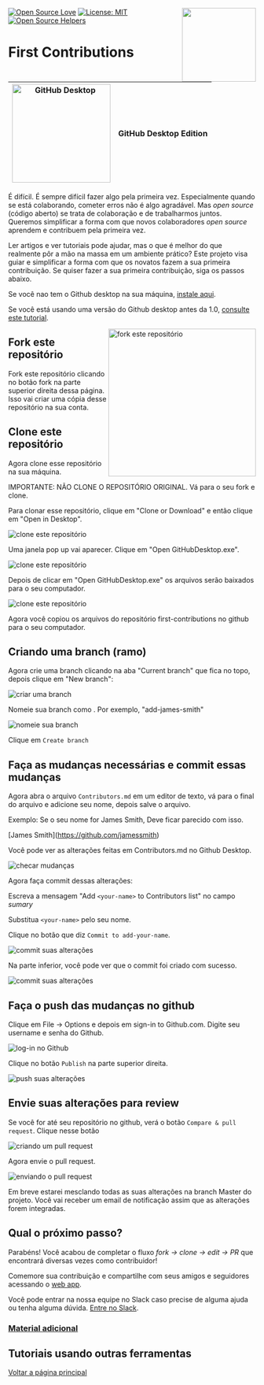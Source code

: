 [![Open Source Love](https://badges.frapsoft.com/os/v1/open-source.svg?v=103)](https://github.com/ellerbrock/open-source-badges/)
[<img align="right" width="150" src="https://firstcontributions.github.io/assets/gui-tool-tutorials/github-desktop-tutorial/join-slack-team.png">](https://join.slack.com/t/firstcontributors/shared_invite/zt-vchl8cde-S0KstI_jyCcGEEj7rSTQiA)
[![License: MIT](https://img.shields.io/badge/License-MIT-green.svg)](https://opensource.org/licenses/MIT)
[![Open Source Helpers](https://www.codetriage.com/roshanjossey/first-contributions/badges/users.svg)](https://www.codetriage.com/roshanjossey/first-contributions)


# First Contributions

|<img alt="GitHub Desktop" src="https://desktop.github.com/images/desktop-icon.svg" width="200">|GitHub Desktop Edition|
|---|---|

É difícil. É sempre difícil fazer algo pela primeira vez. Especialmente quando se está colaborando, cometer erros não é algo agradável. Mas *open source* (código aberto) se trata de colaboração e de trabalharmos juntos. Queremos simplificar a forma com que novos colaboradores *open source* aprendem e contribuem pela primeira vez.

Ler artigos e ver tutoriais pode ajudar, mas o que é melhor do que realmente pôr a mão na massa em um ambiente prático? Este projeto visa guiar e simplificar a forma com que os novatos fazem a sua primeira contribuição. Se quiser fazer a sua primeira contribuição, siga os passos abaixo.

Se você nao tem o Github desktop na sua máquina, [instale aqui](https://desktop.github.com/).

Se você está usando uma versão do Github desktop antes da 1.0, [consulte este tutorial](github-desktop-old-version-tutorial.md).

<img align="right" width="300" src="https://firstcontributions.github.io/assets/gui-tool-tutorials/github-desktop-tutorial/fork.png" alt="fork este repositório" />

## Fork este repositório

Fork este repositório clicando no botão fork na parte superior direita dessa página.
Isso vai criar uma cópia desse repositório na sua conta.

## Clone este repositório

Agora clone esse repositório na sua máquina.

IMPORTANTE: NÃO CLONE O REPOSITÓRIO ORIGINAL. Vá para o seu fork e clone.

Para clonar esse repositório, clique em "Clone or Download" e então clique em "Open in Desktop".

<img style="left;" src="https://firstcontributions.github.io/assets/gui-tool-tutorials/github-desktop-tutorial/dt1-clonetodesktop.png" alt="clone este repositório" />

Uma janela pop up vai aparecer. Clique em "Open GitHubDesktop.exe".

<img style="left;" src="https://firstcontributions.github.io/assets/gui-tool-tutorials/github-desktop-tutorial/dt1-open-githubdesktop.png" alt="clone este repositório" />

Depois de clicar em "Open GitHubDesktop.exe" os arquivos serão baixados para o seu computador.

<img style="left;" src="https://firstcontributions.github.io/assets/gui-tool-tutorials/github-desktop-tutorial/dt1-downloaded.png" alt="clone este repositório" />

Agora você copiou os arquivos do repositório first-contributions no github para o seu computador.

## Criando uma branch (ramo)

Agora crie uma branch clicando na aba "Current branch" que fica no topo, depois clique em "New branch":

<img style="left;" src="https://firstcontributions.github.io/assets/gui-tool-tutorials/github-desktop-tutorial/dt1-create-branch.png" alt="criar uma branch" />

Nomeie sua branch como <add-your-name>. Por exemplo, "add-james-smith"

<img style="left;" src="https://firstcontributions.github.io/assets/gui-tool-tutorials/github-desktop-tutorial/dt1-create-branch-name.png" alt="nomeie sua branch" />

Clique em `Create branch`

## Faça as mudanças necessárias e commit essas mudanças

Agora abra o arquivo `Contributors.md` em um editor de texto, vá para o final do arquivo e adicione seu nome, depois salve o arquivo.

Exemplo: Se o seu nome for James Smith, Deve ficar parecido com isso.

\[James Smith](https://github.com/jamessmith)

Você pode ver as alterações feitas em Contributors.md no Github Desktop.

<img style="left;" src="https://firstcontributions.github.io/assets/gui-tool-tutorials/github-desktop-tutorial/dt1-status.png" alt="checar mudanças" />

Agora faça commit dessas alterações:

Escreva a mensagem "Add `<your-name>` to Contributors list" no campo *sumary*

Substitua `<your-name>` pelo seu nome.

Clique no botão que diz `Commit to add-your-name`.

<img style="left;" src="https://firstcontributions.github.io/assets/gui-tool-tutorials/github-desktop-tutorial/dt1-commit1.png" alt="commit suas alterações" />

Na parte inferior, você pode ver que o commit foi criado com sucesso.

<img style="left;" src="https://firstcontributions.github.io/assets/gui-tool-tutorials/github-desktop-tutorial/dt1-commit2.png" alt="commit suas alterações" />

## Faça o push das mudanças no github

Clique em File -> Options e depois em sign-in to Github.com. Digite seu username e senha do Github.

<img style="left;" src="https://firstcontributions.github.io/assets/gui-tool-tutorials/github-desktop-tutorial/dt1-sign-in.png" alt="log-in no Github" />

Clique no botão `Publish` na parte superior direita.

<img style="left;" src="https://firstcontributions.github.io/assets/gui-tool-tutorials/github-desktop-tutorial/dt1-publish1.png" alt="push suas alterações" />

## Envie suas alterações para review

Se você for até seu repositório no github, verá o botão `Compare & pull request`. Clique nesse botão

<img style="left;" src="https://firstcontributions.github.io/assets/gui-tool-tutorials/github-desktop-tutorial/compare-and-pull.png" alt="criando um pull request" />

Agora envie o pull request.

<img style="left;" src="https://firstcontributions.github.io/assets/gui-tool-tutorials/github-desktop-tutorial/submit-pull-request.png" alt="enviando o pull request" />

Em breve estarei mesclando todas as suas alterações na branch Master do projeto. Você vai receber um email de notificação assim que as alterações forem integradas.

## Qual o próximo passo?

Parabéns! Você acabou de completar o fluxo _fork -> clone -> edit -> PR_ que encontrará diversas vezes como contribuidor!

Comemore sua contribuição e compartilhe com seus amigos e seguidores acessando o [web app](https://firstcontributions.github.io#social-share).

Você pode entrar na nossa equipe no Slack caso precise de alguma ajuda ou tenha alguma dúvida. [Entre no Slack](https://join.slack.com/t/firstcontributors/shared_invite/enQtMzE1MTYwNzI3ODQ0LTZiMDA2OGI2NTYyNjM1MTFiNTc4YTRhZTg4OWZjMzA0ZWZmY2UxYzVkMzI1ZmVmOWI4ODdkZWQwNTM2NDVmNjY).


### [Material adicional](../additional-material/git_workflow_senarios/additional-material.md)

## Tutoriais usando outras ferramentas
[Voltar a página principal](https://github.com/firstcontributions/first-contributions#tutorials-using-other-tools)
